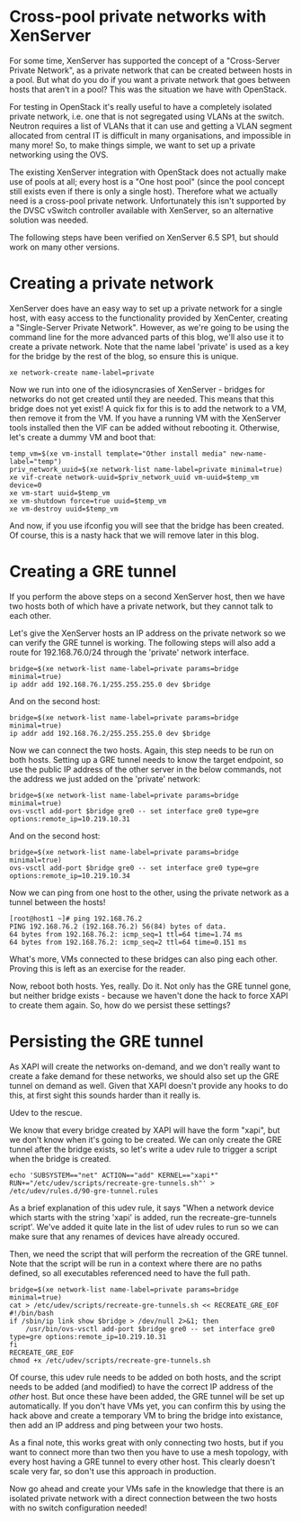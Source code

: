 # Cross-pool private networks with XenServer

For some time, XenServer has supported the concept of a "Cross-Server
Private Network", as a private network that can be created between
hosts in a pool.  But what do you do if you want a private network
that goes between hosts that aren't in a pool?  This was the situation
we have with OpenStack.

For testing in OpenStack it's really useful to have a completely
isolated private network, i.e. one that is not segregated using VLANs
at the switch.  Neutron requires a list of VLANs that it can use and
getting a VLAN segment allocated from central IT is difficult in many
organisations, and impossible in many more!  So, to make things simple,
we want to set up a private networking using the OVS.

The existing XenServer integration with OpenStack does not actually
make use of pools at all; every host is a "One host pool" (since the
pool concept still exists even if there is only a single host).
Therefore what we actually need is a cross-pool private network.
Unfortunately this isn't supported by the DVSC vSwitch controller
available with XenServer, so an alternative solution was needed.

The following steps have been verified on XenServer 6.5 SP1, but
should work on many other versions.

# Creating a private network

XenServer does have an easy way to set up a private network for a
single host, with easy access to the functionality provided by
XenCenter, creating a "Single-Server Private Network".  However, as
we're going to be using the command line for the more advanced parts
of this blog, we'll also use it to create a private network.  Note
that the name label 'private' is used as a key for the bridge by the
rest of the blog, so ensure this is unique.

    xe network-create name-label=private

Now we run into one of the idiosyncrasies of XenServer - bridges for
networks do not get created until they are needed.  This means that
this bridge does not yet exist!  A quick fix for this is to add the
network to a VM, then remove it from the VM.  If you have a running VM
with the XenServer tools installed then the VIF can be added without
rebooting it.  Otherwise, let's create a dummy VM and boot that:

    temp_vm=$(xe vm-install template="Other install media" new-name-label="temp")
    priv_network_uuid=$(xe network-list name-label=private minimal=true)
    xe vif-create network-uuid=$priv_network_uuid vm-uuid=$temp_vm device=0
    xe vm-start uuid=$temp_vm
    xe vm-shutdown force=true uuid=$temp_vm
    xe vm-destroy uuid=$temp_vm

And now, if you use ifconfig you will see that the bridge has been
created.  Of course, this is a nasty hack that we will remove later in
this blog.

# Creating a GRE tunnel

If you perform the above steps on a second XenServer host, then we
have two hosts both of which have a private network, but they cannot
talk to each other.

Let's give the XenServer hosts an IP address on the private network so
we can verify the GRE tunnel is working.  The following steps will
also add a route for 192.168.76.0/24 through the 'private' network
interface.

    bridge=$(xe network-list name-label=private params=bridge minimal=true)
    ip addr add 192.168.76.1/255.255.255.0 dev $bridge

And on the second host:

    bridge=$(xe network-list name-label=private params=bridge minimal=true)
    ip addr add 192.168.76.2/255.255.255.0 dev $bridge

Now we can connect the two hosts.  Again, this step needs to be run on
both hosts.  Setting up a GRE tunnel needs to know the target
endpoint, so use the public IP address of the other server in the
below commands, not the address we just added on the 'private'
network:

    bridge=$(xe network-list name-label=private params=bridge minimal=true)
    ovs-vsctl add-port $bridge gre0 -- set interface gre0 type=gre options:remote_ip=10.219.10.31

And on the second host:

    bridge=$(xe network-list name-label=private params=bridge minimal=true)
    ovs-vsctl add-port $bridge gre0 -- set interface gre0 type=gre options:remote_ip=10.219.10.34

Now we can ping from one host to the other, using the private network as a tunnel between the hosts!

    [root@host1 ~]# ping 192.168.76.2
    PING 192.168.76.2 (192.168.76.2) 56(84) bytes of data.
    64 bytes from 192.168.76.2: icmp_seq=1 ttl=64 time=1.74 ms
    64 bytes from 192.168.76.2: icmp_seq=2 ttl=64 time=0.151 ms

What's more, VMs connected to these bridges can also ping each other.
Proving this is left as an exercise for the reader.

Now, reboot both hosts.  Yes, really.  Do it.  Not only has the GRE
tunnel gone, but neither bridge exists - because we haven't done the
hack to force XAPI to create them again.  So, how do we persist these
settings?

# Persisting the GRE tunnel

As XAPI will create the networks on-demand, and we don't really want
to create a fake demand for these networks, we should also set up the
GRE tunnel on demand as well.  Given that XAPI doesn't provide any
hooks to do this, at first sight this sounds harder than it really is.

Udev to the rescue.

We know that every bridge created by XAPI will have the form
"xapi<N>", but we don't know when it's going to be created.  We can
only create the GRE tunnel after the bridge exists, so let's write a
udev rule to trigger a script when the bridge is created.

    echo 'SUBSYSTEM=="net" ACTION=="add" KERNEL=="xapi*" RUN+="/etc/udev/scripts/recreate-gre-tunnels.sh"' > /etc/udev/rules.d/90-gre-tunnel.rules

As a brief explanation of this udev rule, it says "When a network
device which starts with the string 'xapi' is added, run the
recreate-gre-tunnels script'.  We've added it quite late in the list
of udev rules to run so we can make sure that any renames of devices
have already occured.

Then, we need the script that will perform the recreation of the GRE
tunnel.  Note that the script will be run in a context where there are
no paths defined, so all executables referenced need to have the full
path.

    bridge=$(xe network-list name-label=private params=bridge minimal=true)
    cat > /etc/udev/scripts/recreate-gre-tunnels.sh << RECREATE_GRE_EOF
    #!/bin/bash
    if /sbin/ip link show $bridge > /dev/null 2>&1; then
        /usr/bin/ovs-vsctl add-port $bridge gre0 -- set interface gre0 type=gre options:remote_ip=10.219.10.31
    fi
    RECREATE_GRE_EOF
    chmod +x /etc/udev/scripts/recreate-gre-tunnels.sh

Of course, this udev rule needs to be added on both hosts, and the
script needs to be added (and modified) to have the correct IP address
of the _other_ host.  But once these have been added, the GRE tunnel
will be set up automatically.  If you don't have VMs yet, you can confirm
this by using the hack above and create a temporary VM to bring the bridge
into existance, then add an IP address and ping between your two hosts.

As a final note, this works great with only connecting two hosts, but if
you want to connect more than two then you have to use a mesh topology,
with every host having a GRE tunnel to every other host.  This clearly
doesn't scale very far, so don't use this approach in production.

Now go ahead and create your VMs safe in the knowledge that there is
an isolated private network with a direct connection between the two
hosts with no switch configuration needed!


